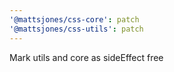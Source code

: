 ```yaml
---
'@mattsjones/css-core': patch
'@mattsjones/css-utils': patch
---
```


Mark utils and core as sideEffect free
